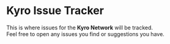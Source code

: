 # Kyro Issue Tracker
This is where issues for the **Kyro Network** will be tracked.\
Feel free to open any issues you find or suggestions you have.
